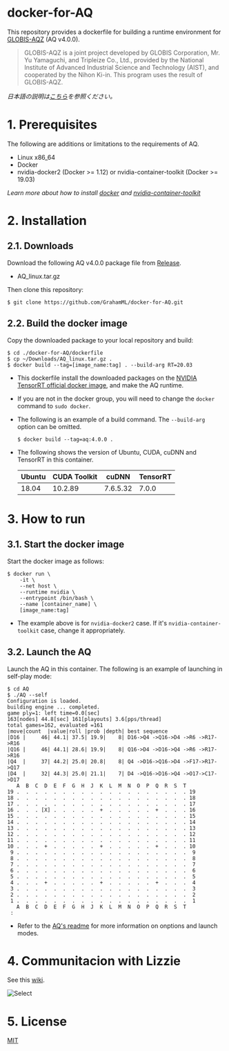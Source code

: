 # docker-for-AQ
This repository provides a dockerfile for building a runtime environment for [GLOBIS-AQZ](https://github.com/ymgaq/AQ) (AQ v4.0.0).

>GLOBIS-AQZ is a joint project developed by GLOBIS Corporation, Mr. Yu Yamaguchi, and Tripleize Co., Ltd., provided by the National Institute of Advanced Industrial Science and Technology (AIST), and cooperated by the Nihon Ki-in. This program uses the result of GLOBIS-AQZ.  

_日本語の説明は[こちら](https://github.com/GrahamML/docker-for-AQ/blob/master/README_JP.md)を参照ください。_  

# 1. Prerequisites  
The following are additions or limitations to the requirements of AQ. 
+ Linux x86_64
+ Docker
+ nvidia-docker2 (Docker >= 1.12) or nvidia-container-toolkit (Docker >= 19.03)  

_Learn more about how to install [docker](https://github.com/Microsoft/MMdnn/blob/master/docs/InstallDockerCE.md) and [nvidia-container-toolkit](https://github.com/NVIDIA/nvidia-docker#quickstart)_

# 2. Installation
## 2.1. Downloads
Download the following AQ v4.0.0 package file from [Release](https://github.com/ymgaq/AQ/releases).  
+ AQ_linux.tar.gz

Then clone this repository:  
```console
$ git clone https://github.com/GrahamML/docker-for-AQ.git
```
## 2.2. Build the docker image
Copy the downloaded package to your local repository and build:  

```console
$ cd ./docker-for-AQ/dockerfile
$ cp ~/Downloads/AQ_linux.tar.gz .
$ docker build --tag=[image_name:tag] . --build-arg RT=20.03
```  
+ This dockerfile install the downloaded packages on the [NVIDIA TensorRT official docker image](https://docs.nvidia.com/deeplearning/tensorrt/container-release-notes/running.html#running), and make the AQ runtime.  
+ If you are not in the docker group, you will need to change the `docker` command to `sudo docker`.
+ The following is an example of a build command. The `--build-arg` option can be omitted.  
    ```
    $ docker build --tag=aq:4.0.0 . 
    ```
+ The following shows the version of Ubuntu, CUDA, cuDNN and TensorRT in this container. 

    | Ubuntu | CUDA Toolkit  | cuDNN    | TensorRT     |
    |--------|---------------|----------|--------------|
    | 18.04  | 10.2.89       | 7.6.5.32 | 7.0.0        |

# 3. How to run
## 3.1. Start the docker image
Start the docker image as follows:  
```console
$ docker run \
    -it \
    --net host \
    --runtime nvidia \
    --entrypoint /bin/bash \
    --name [container_name] \
    [image_name:tag]
```  
+ The example above is for `nvidia-docker2` case. If it's `nvidia-container-toolkit` case, change it appropriately.  

## 3.2. Launch the AQ
Launch the AQ in this container.  The following is an example of launching in self-play mode:
```console
$ cd AQ
$ ./AQ --self
Configuration is loaded.
building engine ... completed.
game ply=1: left time=0.0[sec]
163[nodes] 44.8[sec] 161[playouts] 3.6[pps/thread]
total games=162, evaluated =161
|move|count  |value|roll |prob |depth| best sequence
|D16 |     46| 44.1| 37.5| 19.9|    8| D16->Q4 ->Q16->D4 ->R6 ->R17->R16
|Q16 |     46| 44.1| 28.6| 19.9|    8| Q16->D4 ->D16->Q4 ->R6 ->R17->R16
|Q4  |     37| 44.2| 25.0| 20.8|    8| Q4 ->D16->Q16->D4 ->F17->R17->Q17
|D4  |     32| 44.3| 25.0| 21.1|    7| D4 ->Q16->D16->Q4 ->O17->C17->D17
   A  B  C  D  E  F  G  H  J  K  L  M  N  O  P  Q  R  S  T 
19 .  .  .  .  .  .  .  .  .  .  .  .  .  .  .  .  .  .  . 19
18 .  .  .  .  .  .  .  .  .  .  .  .  .  .  .  .  .  .  . 18
17 .  .  .  .  .  .  .  .  .  .  .  .  .  .  .  .  .  .  . 17
16 .  .  . [X] .  .  .  .  .  +  .  .  .  .  .  +  .  .  . 16
15 .  .  .  .  .  .  .  .  .  .  .  .  .  .  .  .  .  .  . 15
14 .  .  .  .  .  .  .  .  .  .  .  .  .  .  .  .  .  .  . 14
13 .  .  .  .  .  .  .  .  .  .  .  .  .  .  .  .  .  .  . 13
12 .  .  .  .  .  .  .  .  .  .  .  .  .  .  .  .  .  .  . 12
11 .  .  .  .  .  .  .  .  .  .  .  .  .  .  .  .  .  .  . 11
10 .  .  .  +  .  .  .  .  .  +  .  .  .  .  .  +  .  .  . 10
 9 .  .  .  .  .  .  .  .  .  .  .  .  .  .  .  .  .  .  .  9
 8 .  .  .  .  .  .  .  .  .  .  .  .  .  .  .  .  .  .  .  8
 7 .  .  .  .  .  .  .  .  .  .  .  .  .  .  .  .  .  .  .  7
 6 .  .  .  .  .  .  .  .  .  .  .  .  .  .  .  .  .  .  .  6
 5 .  .  .  .  .  .  .  .  .  .  .  .  .  .  .  .  .  .  .  5
 4 .  .  .  +  .  .  .  .  .  +  .  .  .  .  .  +  .  .  .  4
 3 .  .  .  .  .  .  .  .  .  .  .  .  .  .  .  .  .  .  .  3
 2 .  .  .  .  .  .  .  .  .  .  .  .  .  .  .  .  .  .  .  2
 1 .  .  .  .  .  .  .  .  .  .  .  .  .  .  .  .  .  .  .  1
   A  B  C  D  E  F  G  H  J  K  L  M  N  O  P  Q  R  S  T 
 :
```  
+ Refer to the [AQ's readme](https://github.com/ymgaq/AQ) for more information on onptions and launch modes.

# 4. Communitacion with Lizzie  
See this [wiki](https://github.com/GrahamML/docker_for_AQ/wiki/Communitacion-with-Lizzie).  

![Select](https://github.com/GrahamML/docker_for_AQ/wiki/images/Communitacion-with-Lizzie/Fig8.png)

# 5. License  
[MIT](https://github.com/GrahamML/docker_for_AQ/blob/master/LICENSE)
